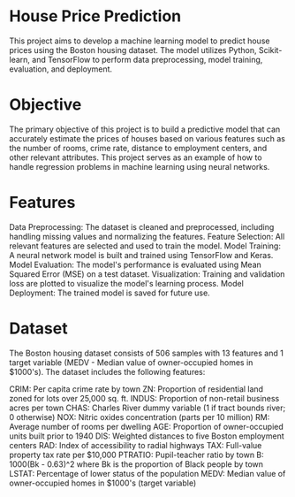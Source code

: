 # House Price Prediction
This project aims to develop a machine learning model to predict house prices using the Boston housing dataset. The model utilizes Python, Scikit-learn, and TensorFlow to perform data preprocessing, model training, evaluation, and deployment.
# Objective
The primary objective of this project is to build a predictive model that can accurately estimate the prices of houses based on various features such as the number of rooms, crime rate, distance to employment centers, and other relevant attributes. This project serves as an example of how to handle regression problems in machine learning using neural networks.
# Features
Data Preprocessing: The dataset is cleaned and preprocessed, including handling missing values and normalizing the features.
Feature Selection: All relevant features are selected and used to train the model.
Model Training: A neural network model is built and trained using TensorFlow and Keras.
Model Evaluation: The model's performance is evaluated using Mean Squared Error (MSE) on a test dataset.
Visualization: Training and validation loss are plotted to visualize the model's learning process.
Model Deployment: The trained model is saved for future use.
# Dataset
The Boston housing dataset consists of 506 samples with 13 features and 1 target variable (MEDV - Median value of owner-occupied homes in $1000's). The dataset includes the following features:

CRIM: Per capita crime rate by town
ZN: Proportion of residential land zoned for lots over 25,000 sq. ft.
INDUS: Proportion of non-retail business acres per town
CHAS: Charles River dummy variable (1 if tract bounds river; 0 otherwise)
NOX: Nitric oxides concentration (parts per 10 million)
RM: Average number of rooms per dwelling
AGE: Proportion of owner-occupied units built prior to 1940
DIS: Weighted distances to five Boston employment centers
RAD: Index of accessibility to radial highways
TAX: Full-value property tax rate per $10,000
PTRATIO: Pupil-teacher ratio by town
B: 1000(Bk - 0.63)^2 where Bk is the proportion of Black people by town
LSTAT: Percentage of lower status of the population
MEDV: Median value of owner-occupied homes in $1000's (target variable)
